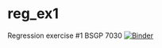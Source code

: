 # reg_ex1
Regression exercise #1 BSGP 7030
[![Binder](https://mybinder.org/badge_logo.svg)](https://mybinder.org/v2/gh/chelseamariepeterson/reg_ex1.git/HEAD)
